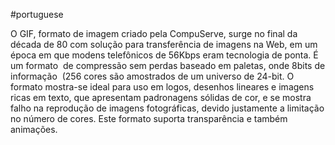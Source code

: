 #portuguese

O GIF, formato de imagem criado pela CompuServe, surge no final da década de 80 com solução para transferência de imagens na Web, em um época em que modens telefônicos de 56Kbps eram tecnologia de ponta. É um formato  de compressão sem perdas baseado em paletas, onde 8bits de informação  (256 cores são amostrados de um universo de 24-bit. O formato mostra-se ideal para uso em logos, desenhos lineares e imagens ricas em texto, que apresentam padronagens sólidas de cor, e se mostra falho na reprodução de imagens fotográficas, devido justamente a limitação no número de cores. Este formato suporta transparência e também animações.